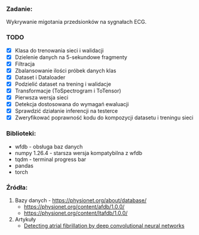 ### Zadanie:
Wykrywanie migotania przedsionków na sygnałach ECG.

### TODO
- [x] Klasa do trenowania sieci i walidacji
- [x] Dzielenie danych na 5-sekundowe fragmenty
- [x] Filtracja
- [x] Zbalansowanie ilości próbek danych klas
- [x] Dataset i Dataloader
- [x] Podzielić dataset na trening i walidacje
- [x] Transformacje (ToSpectrogram i ToTensor)
- [x] Pierwsza wersja sieci
- [x] Detekcja dostosowana do wymagań ewaluacji
- [x] Sprawdzić działanie inferencji na testerce
- [x] Zweryfikować poprawność kodu do kompozycji datasetu i treningu sieci

### Biblioteki:
* wfdb - obsługa baz danych
* numpy 1.26.4 - starsza wersja kompatybilna z wfdb
* tqdm - terminal progress bar
* pandas
* torch

### Źródła:
1. Bazy danych - https://physionet.org/about/database/
    * https://physionet.org/content/afdb/1.0.0/
    * https://physionet.org/content/ltafdb/1.0.0/
2. Artykuły
    * [Detecting atrial fibrillation by deep convolutional neural networks](https://www-1webofscience-1com-1q5yy4oq600f4.wbg2.bg.agh.edu.pl/wos/woscc/full-record/WOS:000424187100009)
